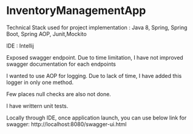 # InventoryManagementApp
Technical Stack used for project implementation : Java 8, Spring, Spring Boot, Spring AOP, Junit,Mockito

IDE : Intellij

Exposed swagger endpoint. Due to time limitation, I have not improved swagger documentation for each endpoints

I wanted to use AOP for logging. Due to lack of time, I have added this logger in only one method.

Few places null checks are also not done.

I have writtern unit tests.

Locally through IDE, once application launch, you can use below link for swagger:
http://localhost:8080/swagger-ui.html


